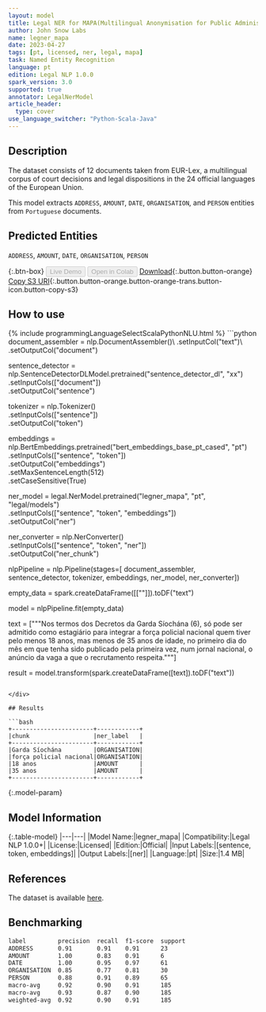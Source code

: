 ```yaml
---
layout: model
title: Legal NER for MAPA(Multilingual Anonymisation for Public Administrations)
author: John Snow Labs
name: legner_mapa
date: 2023-04-27
tags: [pt, licensed, ner, legal, mapa]
task: Named Entity Recognition
language: pt
edition: Legal NLP 1.0.0
spark_version: 3.0
supported: true
annotator: LegalNerModel
article_header:
  type: cover
use_language_switcher: "Python-Scala-Java"
---
```


## Description

The dataset consists of 12 documents taken from EUR-Lex, a multilingual corpus of court decisions and legal dispositions in the 24 official languages of the European Union.

This model extracts `ADDRESS`, `AMOUNT`, `DATE`, `ORGANISATION`, and `PERSON` entities from `Portuguese` documents.

## Predicted Entities

`ADDRESS`, `AMOUNT`, `DATE`, `ORGANISATION`, `PERSON`

{:.btn-box}
<button class="button button-orange" disabled>Live Demo</button>
<button class="button button-orange" disabled>Open in Colab</button>
[Download](https://s3.amazonaws.com/auxdata.johnsnowlabs.com/legal/models/legner_mapa_pt_1.0.0_3.0_1682608680085.zip){:.button.button-orange}
[Copy S3 URI](s3://auxdata.johnsnowlabs.com/legal/models/legner_mapa_pt_1.0.0_3.0_1682608680085.zip){:.button.button-orange.button-orange-trans.button-icon.button-copy-s3}

## How to use



<div class="tabs-box" markdown="1">
{% include programmingLanguageSelectScalaPythonNLU.html %}
```python
document_assembler = nlp.DocumentAssembler()\
        .setInputCol("text")\
        .setOutputCol("document")

sentence_detector = nlp.SentenceDetectorDLModel.pretrained("sentence_detector_dl", "xx")\
        .setInputCols(["document"])\
        .setOutputCol("sentence")

tokenizer = nlp.Tokenizer()\
        .setInputCols(["sentence"])\
        .setOutputCol("token")

embeddings = nlp.BertEmbeddings.pretrained("bert_embeddings_base_pt_cased", "pt")\
        .setInputCols(["sentence", "token"])\
        .setOutputCol("embeddings")\
        .setMaxSentenceLength(512)\
        .setCaseSensitive(True)

ner_model = legal.NerModel.pretrained("legner_mapa", "pt", "legal/models")\
        .setInputCols(["sentence", "token", "embeddings"])\
        .setOutputCol("ner")

ner_converter = nlp.NerConverter()\
        .setInputCols(["sentence", "token", "ner"])\
        .setOutputCol("ner_chunk")

nlpPipeline = nlp.Pipeline(stages=[
        document_assembler,
        sentence_detector,
        tokenizer,
        embeddings,
        ner_model,
        ner_converter])

empty_data = spark.createDataFrame([[""]]).toDF("text")

model = nlpPipeline.fit(empty_data)

text = ["""Nos termos dos Decretos da Garda Síochána (6), só pode ser admitido como estagiário para integrar a força policial nacional quem tiver pelo menos 18 anos, mas menos de 35 anos de idade, no primeiro dia do mês em que tenha sido publicado pela primeira vez, num jornal nacional, o anúncio da vaga a que o recrutamento respeita."""]

result = model.transform(spark.createDataFrame([text]).toDF("text"))
```

</div>

## Results

```bash
+-----------------------+------------+
|chunk                  |ner_label   |
+-----------------------+------------+
|Garda Síochána         |ORGANISATION|
|força policial nacional|ORGANISATION|
|18 anos                |AMOUNT      |
|35 anos                |AMOUNT      |
+-----------------------+------------+
```

{:.model-param}
## Model Information

{:.table-model}
|---|---|
|Model Name:|legner_mapa|
|Compatibility:|Legal NLP 1.0.0+|
|License:|Licensed|
|Edition:|Official|
|Input Labels:|[sentence, token, embeddings]|
|Output Labels:|[ner]|
|Language:|pt|
|Size:|1.4 MB|

## References

The dataset is available [here](https://huggingface.co/datasets/joelito/mapa).

## Benchmarking

```bash
label         precision  recall  f1-score  support 
ADDRESS       0.91       0.91    0.91      23      
AMOUNT        1.00       0.83    0.91      6       
DATE          1.00       0.95    0.97      61      
ORGANISATION  0.85       0.77    0.81      30      
PERSON        0.88       0.91    0.89      65      
macro-avg     0.92       0.90    0.91      185     
macro-avg     0.93       0.87    0.90      185     
weighted-avg  0.92       0.90    0.91      185               
```